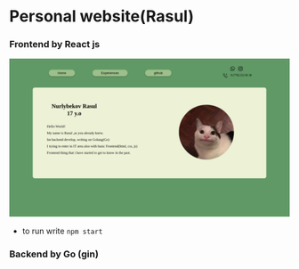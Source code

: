 # Personal website(Rasul)

### Frontend by React js


![alt](public/Screenshot%20from%202023-03-11%2001-45-02.png)

* to run write `npm start`

### Backend by Go (gin)